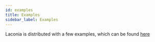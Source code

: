 ```yaml
---
id: examples
title: Examples
sidebar_label: Examples
---
```


Laconia is distributed with a few examples, which can be found [here](https://github.com/laconiajs/examples)
